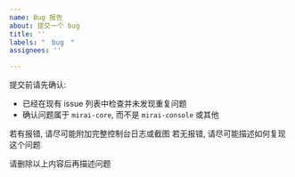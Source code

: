 ```yaml
---
name: Bug 报告
about: 提交一个 bug
title: ''
labels: "　bug　"
assignees: ''

---
```


提交前请先确认:
- 已经在现有 issue 列表中检查并未发现重复问题
- 确认问题属于 `mirai-core`, 而不是 `mirai-console` 或其他

若有报错, 请尽可能附加完整控制台日志或截图
若无报错, 请尽可能描述如何复现这个问题

请删除以上内容后再描述问题
